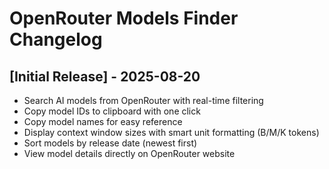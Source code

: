 # OpenRouter Models Finder Changelog

## [Initial Release] - 2025-08-20

- Search AI models from OpenRouter with real-time filtering
- Copy model IDs to clipboard with one click
- Copy model names for easy reference
- Display context window sizes with smart unit formatting (B/M/K tokens)
- Sort models by release date (newest first)
- View model details directly on OpenRouter website
